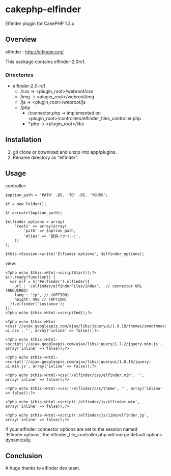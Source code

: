 # cakephp-elfinder

Elfinder plugin for CakePHP 1.3.x

## Overview
elfinder : <http://elfinder.org/>

This package contains elfinder-2.0rc1.

### Directories
* elfinder-2.0-rc1
  * /css -> <plugin_root>/webroot/css
  * /img -> <plugin_root>/webroot/img
  * /js  -> <plugin_root>/webroot/js
  * /php
    * /connector.php -> implemented on <plugin_root>/controllers/elfinder_files_controller.php
    * *.php -> <plugin_root>/libs

## Installation
1. git clone or download and unzip into app/plugins.
2. Rename directory as "elfinder".

## Usage
controller:

	$option_path = 'PATH' .DS. 'TO' .DS. 'YOURS';

	$f = new Folder();

	$f->create($option_path);

	$elfinder_options = array(
		'roots' => array(array(
			'path' => $option_path,
			'alias' => '提供ファイル:',
		))
	);

	$this->Session->write('Elfinder.options', $elfinder_options);

view:

	<?php echo $this->Html->scriptStart();?>
	$().ready(function() {
	  var elf = $('#elfinder').elfinder({
	    url : '/elfinder/elfinderFiles/index',  // connector URL (REQUIRED)
	    lang : 'jp', // (OPTION)
	    height: 400 // (OPTION)
	  }).elfinder('instance');
	});
	<?php echo $this->Html->scriptEnd();?>

	<?php echo $this->Html->css('//ajax.googleapis.com/ajax/libs/jqueryui/1.8.18/themes/smoothness/jquery-ui.css', '', array('inline' => false));?>
	
	<?php echo $this->Html->script('//ajax.googleapis.com/ajax/libs/jquery/1.7.2/jquery.min.js', array('inline' => false));?>

	<?php echo $this->Html->script('//ajax.googleapis.com/ajax/libs/jqueryui/1.8.18/jquery-ui.min.js', array('inline' => false));?>
	
	<?php echo $this->Html->css('/elfinder/css/elfinder.min', '', array('inline' => false));?>

	<?php echo $this->Html->css('/elfinder/css/theme', '', array('inline' => false));?>
	
	<?php echo $this->Html->script('/elfinder/js/elfinder.min', array('inline' => false));?>

	<?php echo $this->Html->script('/elfinder/js/i18n/elfinder.jp', array('inline' => false));?>


If your elfinder connector options are set to the session named 'Elfinder.options', the elfinder_file_controller.php will merge default options dynamically.

## Conclusion
A huge thanks to elfinder dev team.